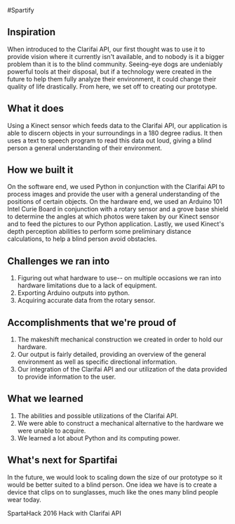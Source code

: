 #Spartify

## Inspiration
When introduced to the Clarifai API, our first thought was to use it to provide vision where it currently isn't available, and to nobody is it a bigger problem than it is to the blind community. Seeing-eye dogs are undeniably powerful tools at their disposal, but if a technology were created in the future to help them fully analyze their environment, it could change their quality of life drastically. From here, we set off to creating our prototype. 

## What it does
Using a Kinect sensor which feeds data to the Clarifai API, our application is able to discern objects in your surroundings in a 180 degree radius. It then uses a text to speech program to read this data out loud, giving a blind person a general understanding of their environment. 

## How we built it
On the software end, we used Python in conjunction with the Clarifai API to process images and provide the user with a general understanding of the positions of certain objects. On the hardware end, we used an Arduino 101 Intel Curie Board in conjunction with a rotary sensor and a grove base shield to determine the angles at which photos were taken by our Kinect sensor and to feed the pictures to our Python application. Lastly, we used Kinect's depth perception abilities to perform some preliminary distance calculations, to help a blind person avoid obstacles. 

## Challenges we ran into
1. Figuring out what hardware to use-- on multiple occasions we ran into hardware limitations due to a lack of equipment. 
2. Exporting Arduino outputs into python.
3. Acquiring accurate data from the rotary sensor.

## Accomplishments that we're proud of
1. The makeshift mechanical construction we created in order to hold our hardware.
2. Our output is fairly detailed, providing an overview of the general environment as well as specific directional information.
3. Our integration of the Clarifai API and our utilization of the data provided to provide information to the user.

## What we learned
1. The abilities and possible utilizations of the Clarifai API.
2. We were able to construct a mechanical alternative to the hardware we were unable to acquire.
3. We learned a lot about Python and its computing power.

## What's next for Spartifai
In the future, we would look to scaling down the size of our prototype so it would be better suited to a blind person. One idea we have is to create a device that clips on to sunglasses, much like the ones many blind people wear today.


SpartaHack 2016 Hack with Clarifai API
